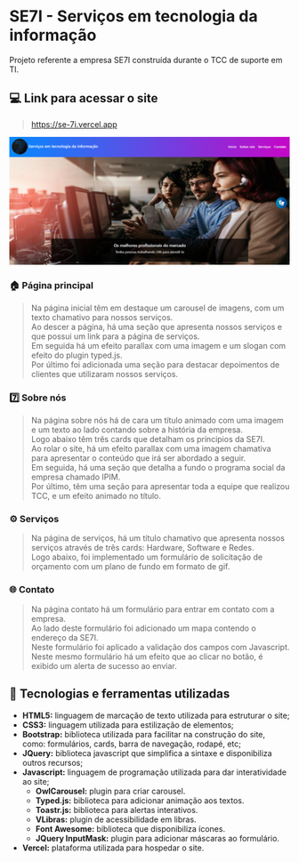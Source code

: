 # SE7I - Serviços em tecnologia da informação
Projeto referente a empresa SE7I construída durante o TCC de suporte em TI.

## 💻 Link para acessar o site
> https://se-7i.vercel.app

<img alt="SE7I" src="img/se7i.png">

### 🏠 Página principal
>Na página inicial têm em destaque um carousel de imagens, com um texto chamativo para nossos serviços.</br>
Ao descer a página, há uma seção que apresenta nossos serviços e que possui um link para a página de serviços.</br>
Em seguida há um efeito parallax com uma imagem e um slogan com efeito do plugin typed.js.</br>
Por último foi adicionada uma seção para destacar depoimentos de clientes que utilizaram nossos serviços.

### 7️⃣ Sobre nós
>Na página sobre nós há de cara um título animado com uma imagem e um texto ao lado contando sobre a história da empresa.</br>
Logo abaixo têm três cards que detalham os príncipios da SE7I.</br>
Ao rolar o site, há um efeito parallax com uma imagem chamativa para apresentar o conteúdo que irá ser abordado a seguir.</br>
Em seguida, há uma seção que detalha a fundo o programa social da empresa chamado IPIM.</br>
Por último, têm uma seção para apresentar toda a equipe que realizou TCC, e um efeito animado no título.

### ⚙️ Serviços
> Na página de serviços, há um título chamativo que apresenta nossos serviços através de três cards: Hardware, Software e Redes.</br>
> Logo abaixo, foi implementado um formulário de solicitação de orçamento com um plano de fundo em formato de gif.

### 🌐 Contato
> Na página contato há um formulário para entrar em contato com a empresa.</br>
> Ao lado deste formulário foi adicionado um mapa contendo o endereço da SE7I.</br>
> Neste formulário foi aplicado a validação dos campos com Javascript.</br>
> Neste mesmo formulário há um efeito que ao clicar no botão, é exibido um alerta de sucesso ao enviar.

## 🚀 Tecnologias e ferramentas utilizadas
- <b>HTML5:</b> linguagem de marcação de texto utilizada para estruturar o site;
- <b>CSS3:</b> linguagem utilizada para estilização de elementos;
- <b>Bootstrap:</b> biblioteca utilizada para facilitar na construção do site, como: formulários, cards, barra de navegação, rodapé, etc;
- <b>JQuery:</b> biblioteca javascript que simplifica a sintaxe e disponibiliza outros recursos;
- <b>Javascript:</b> linguagem de programação utilizada para dar interatividade ao site;
  - <b>OwlCarousel:</b> plugin para criar carousel.
  - <b>Typed.js:</b> biblioteca para adicionar animação aos textos.
  - <b>Toastr.js:</b> biblioteca para alertas interativos.
  - <b>VLibras:</b> plugin de acessibilidade em libras.
  - <b>Font Awesome:</b> biblioteca que disponibiliza ícones.
  - <b>JQuery InputMask:</b> plugin para adicionar máscaras ao formulário.
- <b>Vercel:</b> plataforma utilizada para hospedar o site.
